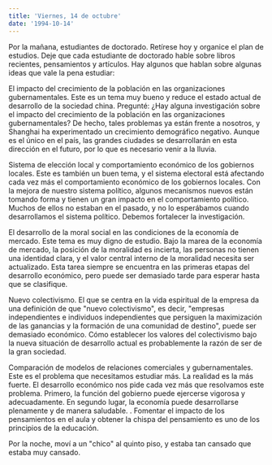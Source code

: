 ```yaml
---
title: 'Viernes, 14 de octubre'
date: '1994-10-14'
---
```


Por la mañana, estudiantes de doctorado. Retírese hoy y organice el plan de estudios. Deje que cada estudiante de doctorado hable sobre libros recientes, pensamientos y artículos. Hay algunos que hablan sobre algunas ideas que vale la pena estudiar:

El impacto del crecimiento de la población en las organizaciones gubernamentales. Este es un tema muy bueno y reduce el estado actual de desarrollo de la sociedad china. Pregunté: ¿Hay alguna investigación sobre el impacto del crecimiento de la población en las organizaciones gubernamentales? De hecho, tales problemas ya están frente a nosotros, y Shanghai ha experimentado un crecimiento demográfico negativo. Aunque es el único en el país, las grandes ciudades se desarrollarán en esta dirección en el futuro, por lo que es necesario venir a la lluvia.

Sistema de elección local y comportamiento económico de los gobiernos locales. Este es también un buen tema, y ​​el sistema electoral está afectando cada vez más el comportamiento económico de los gobiernos locales. Con la mejora de nuestro sistema político, algunos mecanismos nuevos están tomando forma y tienen un gran impacto en el comportamiento político. Muchos de ellos no estaban en el pasado, y no lo esperábamos cuando desarrollamos el sistema político. Debemos fortalecer la investigación.

El desarrollo de la moral social en las condiciones de la economía de mercado. Este tema es muy digno de estudio. Bajo la marea de la economía de mercado, la posición de la moralidad es incierta, las personas no tienen una identidad clara, y el valor central interno de la moralidad necesita ser actualizado. Esta tarea siempre se encuentra en las primeras etapas del desarrollo económico, pero puede ser demasiado tarde para esperar hasta que se clasifique.

Nuevo colectivismo. El que se centra en la vida espiritual de la empresa da una definición de que "nuevo colectivismo", es decir, "empresas independientes e individuos independientes que persiguen la maximización de las ganancias y la formación de una comunidad de destino", puede ser demasiado económico. Cómo establecer los valores del colectivismo bajo la nueva situación de desarrollo actual es probablemente la razón de ser de la gran sociedad.

Comparación de modelos de relaciones comerciales y gubernamentales. Este es el problema que necesitamos estudiar más. La realidad es la más fuerte. El desarrollo económico nos pide cada vez más que resolvamos este problema. Primero, la función del gobierno puede ejercerse vigorosa y adecuadamente. En segundo lugar, la economía puede desarrollarse plenamente y de manera saludable. . Fomentar el impacto de los pensamientos en el aula y obtener la chispa del pensamiento es uno de los principios de la educación.

Por la noche, moví a un "chico" al quinto piso, y estaba tan cansado que estaba muy cansado.

